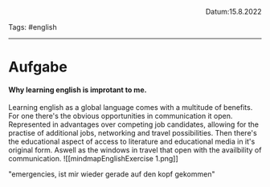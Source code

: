 <p align="right">Datum:15.8.2022</p>

Tags: #english

---
# Aufgabe
#### Why learning english is improtant to me.
Learning english as a global language comes with a multitude of benefits. For one there's the obvious opportunities in communication it open. Represented in advantages over competing job candidates, allowing for the practise of additional jobs, networking and travel possibilities. Then there's the educational aspect of access to literature and educational media in it's original form. Aswell as the windows in travel that open with the availbility of communication. 
![[mindmapEnglishExercise 1.png]]

"emergencies, ist mir wieder gerade auf den kopf gekommen"